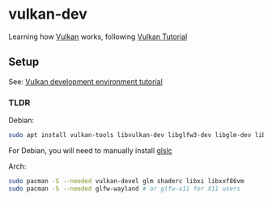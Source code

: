 # vulkan-dev

Learning how [Vulkan](https://www.vulkan.org/) works, following [Vulkan Tutorial](https://vulkan-tutorial.com/)

## Setup

See: [Vulkan development environment tutorial](https://vulkan-tutorial.com/Development_environment)

### TLDR

Debian:

```bash
sudo apt install vulkan-tools libvulkan-dev libglfw3-dev libglm-dev libxxf86vm-dev libxi-dev
```

For Debian, you will need to manually install [glslc](https://github.com/google/shaderc)

Arch:

```bash
sudo pacman -S --needed vulkan-devel glm shaderc libxi libxxf86vm
sudo pacman -S --needed glfw-wayland # or glfw-x11 for X11 users
```
